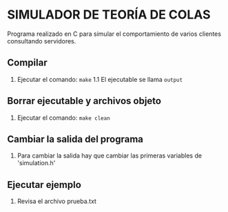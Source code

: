 # SIMULADOR DE TEORÍA DE COLAS

Programa realizado en C para simular el comportamiento de varios clientes consultando servidores.

## Compilar

1. Ejecutar el comando: `make`
  1.1 El ejecutable se llama `output`

## Borrar ejecutable y archivos objeto

1. Ejecutar el comando: `make clean`

## Cambiar la salida del programa

1. Para cambiar la salida hay que cambiar las primeras variables de 'simulation.h'

## Ejecutar ejemplo

1. Revisa el archivo prueba.txt
